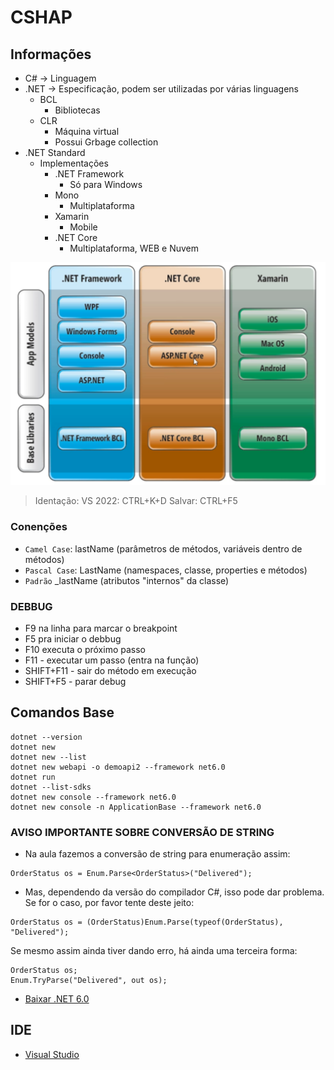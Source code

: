 # CSHAP

## Informações
- C# -> Linguagem
- .NET -> Especificação, podem ser utilizadas por várias linguagens
    - BCL
        - Bibliotecas
    - CLR
        - Máquina virtual
        - Possui Grbage collection
- .NET Standard
    - Implementações
        - .NET Framework
            - Só para Windows
        - Mono
            - Multiplataforma
        - Xamarin
            - Mobile
        - .NET Core
            - Multiplataforma, WEB e Nuvem

![Arquitetura](./imgs/arquitetura.png)

> Identação: VS 2022: CTRL+K+D
> Salvar: CTRL+F5


### Conenções
- `Camel Case`: lastName (parâmetros de métodos, variáveis dentro de métodos)
- `Pascal Case`: LastName (namespaces, classe, properties e métodos)
- `Padrão` _lastName (atributos "internos" da classe)

### DEBBUG
- F9 na linha para marcar o breakpoint
- F5 pra iniciar o debbug
- F10 executa o próximo passo
- F11 - executar um passo (entra na função)
- SHIFT+F11 - sair do método em execução
- SHIFT+F5 - parar debug
## Comandos Base
```
dotnet --version
dotnet new
dotnet new --list
dotnet new webapi -o demoapi2 --framework net6.0
dotnet run
dotnet --list-sdks
dotnet new console --framework net6.0
dotnet new console -n ApplicationBase --framework net6.0
```
### AVISO IMPORTANTE SOBRE CONVERSÃO DE STRING
- Na aula fazemos a conversão de string para enumeração assim:
```
OrderStatus os = Enum.Parse<OrderStatus>("Delivered");
```
- Mas, dependendo da versão do compilador C#, isso pode dar problema. Se for o caso, por favor tente deste jeito:
```
OrderStatus os = (OrderStatus)Enum.Parse(typeof(OrderStatus), "Delivered");
```
Se mesmo assim ainda tiver dando erro, há ainda uma terceira forma:
```
OrderStatus os;
Enum.TryParse("Delivered", out os);
```



- [Baixar .NET 6.0](https://dotnet.microsoft.com/pt-br/download/dotnet/6.0)

## IDE
- [Visual Studio](https://visualstudio.microsoft.com/pt-br/)

